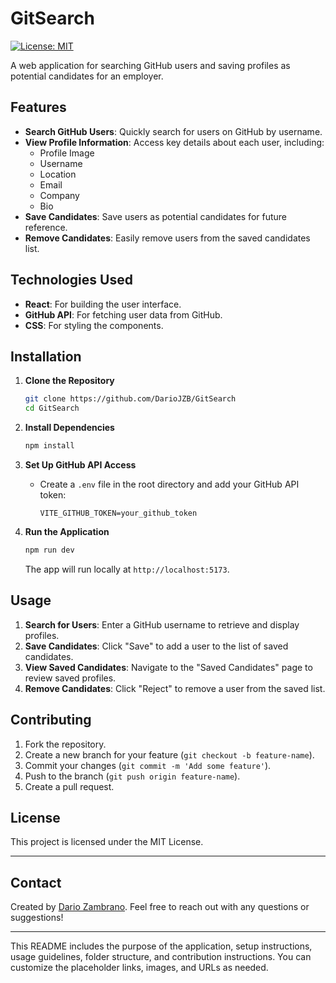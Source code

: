 # GitSearch
[![License: MIT](https://img.shields.io/badge/License-MIT-yellow.svg)](https://opensource.org/licenses/MIT)

A web application for searching GitHub users and saving profiles as potential candidates for an employer. 

## Features

- **Search GitHub Users**: Quickly search for users on GitHub by username.
- **View Profile Information**: Access key details about each user, including:
  - Profile Image
  - Username
  - Location
  - Email
  - Company
  - Bio
- **Save Candidates**: Save users as potential candidates for future reference.
- **Remove Candidates**: Easily remove users from the saved candidates list.

## Technologies Used

- **React**: For building the user interface.
- **GitHub API**: For fetching user data from GitHub.
- **CSS**: For styling the components.

## Installation

1. **Clone the Repository**

   ```bash
   git clone https://github.com/DarioJZB/GitSearch
   cd GitSearch
   ```

2. **Install Dependencies**

   ```bash
   npm install
   ```

3. **Set Up GitHub API Access**

   - Create a `.env` file in the root directory and add your GitHub API token:
     ```plaintext
     VITE_GITHUB_TOKEN=your_github_token
     ```

4. **Run the Application**

   ```bash
   npm run dev
   ```

   The app will run locally at `http://localhost:5173`.

## Usage

1. **Search for Users**: Enter a GitHub username to retrieve and display profiles.
2. **Save Candidates**: Click "Save" to add a user to the list of saved candidates.
3. **View Saved Candidates**: Navigate to the "Saved Candidates" page to review saved profiles.
4. **Remove Candidates**: Click "Reject" to remove a user from the saved list.

## Contributing

1. Fork the repository.
2. Create a new branch for your feature (`git checkout -b feature-name`).
3. Commit your changes (`git commit -m 'Add some feature'`).
4. Push to the branch (`git push origin feature-name`).
5. Create a pull request.

## License

This project is licensed under the MIT License.

---

## Contact

Created by [Dario Zambrano](https://github.com/DarioJZB). Feel free to reach out with any questions or suggestions!

--- 

This README includes the purpose of the application, setup instructions, usage guidelines, folder structure, and contribution instructions. You can customize the placeholder links, images, and URLs as needed.
